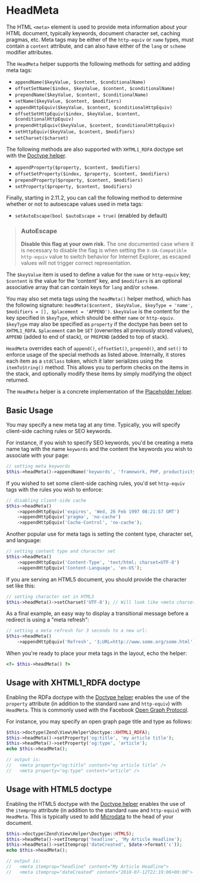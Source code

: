 # HeadMeta

The HTML `<meta>` element is used to provide meta information about your HTML
document, typically keywords, document character set, caching pragmas, etc. Meta
tags may be either of the `http-equiv` or `name` types, must contain a `content`
attribute, and can also have either of the `lang` or `scheme` modifier
attributes.

The `HeadMeta` helper supports the following methods for setting and adding meta tags:

- `appendName($keyValue, $content, $conditionalName)`
- `offsetSetName($index, $keyValue, $content, $conditionalName)`
- `prependName($keyValue, $content, $conditionalName)`
- `setName($keyValue, $content, $modifiers)`
- `appendHttpEquiv($keyValue, $content, $conditionalHttpEquiv)`
- `offsetSetHttpEquiv($index, $keyValue, $content, $conditionalHttpEquiv)`
- `prependHttpEquiv($keyValue, $content, $conditionalHttpEquiv)`
- `setHttpEquiv($keyValue, $content, $modifiers)`
- `setCharset($charset)`

The following methods are also supported with `XHTML1_RDFA` doctype set with the
[Doctype helper](doctype.md).

- `appendProperty($property, $content, $modifiers)`
- `offsetSetProperty($index, $property, $content, $modifiers)`
- `prependProperty($property, $content, $modifiers)`
- `setProperty($property, $content, $modifiers)`

Finally, starting in 2.11.2, you can call the following method to determine
whether or not to autoescape values used in meta tags:

- `setAutoEscape(bool $autoEscape = true)` (enabled by default)

> ### AutoEscape
>
> **Disable this flag at your own risk.** The one documented case where it is
> necessary to disable the flag is when setting the `X-UA-Compatible`
> `http-equiv` value to switch behavior for Internet Explorer, as escaped values
> will not trigger correct representation.

The `$keyValue` item is used to define a value for the `name` or `http-equiv`
key; `$content` is the value for the 'content' key, and `$modifiers` is an
optional associative array that can contain keys for `lang` and/or `scheme`.

You may also set meta tags using the `headMeta()` helper method, which has the
following signature: `headMeta($content, $keyValue, $keyType = 'name',
$modifiers = [], $placement = 'APPEND')`.  `$keyValue` is the content for
the key specified in `$keyType`, which should be either `name` or `http-equiv`.
`$keyType` may also be specified as `property` if the doctype has been set to
`XHTML1_RDFA`. `$placement` can be `SET` (overwrites all previously stored
values), `APPEND` (added to end of stack), or `PREPEND` (added to top of stack).

`HeadMeta` overrides each of `append()`, `offsetSet()`, `prepend()`, and `set()`
to enforce usage of the special methods as listed above. Internally, it stores
each item as a `stdClass` token, which it later serializes using the
`itemToString()` method. This allows you to perform checks on the items in the
stack, and optionally modify these items by simply modifying the object
returned.

The `HeadMeta` helper is a concrete implementation of the
[Placeholder helper](placeholder.md).

## Basic Usage

You may specify a new meta tag at any time. Typically, you will specify
client-side caching rules or SEO keywords.

For instance, if you wish to specify SEO keywords, you'd be creating a meta name
tag with the name `keywords` and the content the keywords you wish to associate
with your page:

```php
// setting meta keywords
$this->headMeta()->appendName('keywords', 'framework, PHP, productivity');
```

If you wished to set some client-side caching rules, you'd set `http-equiv` tags
with the rules you wish to enforce:

```php
// disabling client-side cache
$this->headMeta()
    ->appendHttpEquiv('expires', 'Wed, 26 Feb 1997 08:21:57 GMT')
    ->appendHttpEquiv('pragma', 'no-cache')
    ->appendHttpEquiv('Cache-Control', 'no-cache');
```

Another popular use for meta tags is setting the content type, character set,
and language:

```php
// setting content type and character set
$this->headMeta()
    ->appendHttpEquiv('Content-Type', 'text/html; charset=UTF-8')
    ->appendHttpEquiv('Content-Language', 'en-US');
```

If you are serving an HTML5 document, you should provide the character set like
this:

```php
// setting character set in HTML5
$this->headMeta()->setCharset('UTF-8'); // Will look like <meta charset="UTF-8">
```

As a final example, an easy way to display a transitional message before a
redirect is using a "meta refresh":

```php
// setting a meta refresh for 3 seconds to a new url:
$this->headMeta()
    ->appendHttpEquiv('Refresh', '3;URL=http://www.some.org/some.html');
```

When you're ready to place your meta tags in the layout, echo the helper:

```php
<?= $this->headMeta() ?>
```

## Usage with XHTML1\_RDFA doctype

Enabling the RDFa doctype with the [Doctype helper](doctype.md) enables the use
of the `property` attribute (in addition to the standard `name` and
`http-equiv`) with `HeadMeta`.  This is commonly used with the Facebook [Open
Graph Protocol](http://opengraphprotocol.org/).

For instance, you may specify an open graph page title and type as follows:

```php
$this->doctype(Zend\View\Helper\Doctype::XHTML1_RDFA);
$this->headMeta()->setProperty('og:title', 'my article title');
$this->headMeta()->setProperty('og:type', 'article');
echo $this->headMeta();

// output is:
//   <meta property="og:title" content="my article title" />
//   <meta property="og:type" content="article" />
```

## Usage with HTML5 doctype

Enabling the HTML5 doctype with the [Doctype helper](doctype.md) enables the use
of the `itemprop` attribute (in addition to the standard `name` and
`http-equiv`) with `HeadMeta`.  This is typically used to add
[Microdata](https://schema.org) to the head of your document.

```php
$this->doctype(Zend\View\Helper\Doctype::HTML5);
$this->headMeta()->setItemprop('headline', 'My Article Headline');
$this->headMeta()->setItemprop('dateCreated', $date->format('c'));
echo $this->headMeta();

// output is:
//   <meta itemprop="headline" content="My Article Headline">
//   <meta itemprop="dateCreated" content="2018-07-12T22:19:06+00:00">
```

